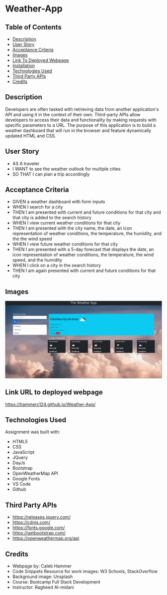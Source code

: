 # Weather-App

## Table of Contents

- [Description](#description)
- [User Story](#user-story)
- [Acceptance Criteria](#acceptance-criteria)
- [Images](#images) 
- [Link To Deployed Webpage](#link-url-to-deployed-webpage)
- [Installation](#installation)
- [Technologies Used](#technologies-used)
- [Third Party APIs](#third-party-apis)
- [Credits](#credits)


## Description

Developers are often tasked with retrieving data from another application's API and using it in the context of their own. Third-party APIs allow developers to access their data and functionality by making requests with specific parameters to a URL. The purpose of this application is to build a weather dashboard that will run in the browser and feature dynamically updated HTML and CSS.

## User Story
- AS A traveler
- I WANT to see the weather outlook for multiple cities
- SO THAT I can plan a trip accordingly


## Acceptance Criteria
- GIVEN a weather dashboard with form inputs
- WHEN I search for a city
- THEN I am presented with current and future conditions for that city and that city is added to the search history
- WHEN I view current weather conditions for that city
- THEN I am presented with the city name, the date, an icon representation of weather conditions, the temperature, the humidity, and the the wind speed
- WHEN I view future weather conditions for that city
- THEN I am presented with a 5-day forecast that displays the date, an icon representation of weather conditions, the temperature, the wind speed, and the humidity
- WHEN I click on a city in the search history
- THEN I am again presented with current and future conditions for that city


## Images
![Website Preview Image](assets/images/Screenshot%20(140).png)


## Link URL to deployed webpage
https://hammerc124.github.io/Weather-App/




## Technologies Used
Assignment was built with:
- HTML5
- CSS
- JavaScript
- JQuery
- DayJs
- Bootstrap
- OpenWeatherMap API
- Google Fonts
- VS Code
- Github

## Third Party APIs 
- https://releases.jquery.com/
- https://cdnjs.com/
- https://fonts.google.com/
- https://getbootstrap.com/
- https://openweathermap.org/api


## Credits
- Webpage by: Caleb Hammer
- Code Snippets Resource for work images: W3 Schools, StackOverflow
- Background image: Unsplash
- Course: Bootcamp Full Stack Development
- Instructor: Ragheed Al-midani